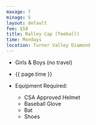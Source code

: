 ```yaml
---
maxage: 7
minage: 5
layout: default
fee: $50
title: Ralley Cap (Teeball)
time: Mondays
location: Turner Valley Diamond
---
```


- Girls & Boys (no travel)

- {{ page.time }}

- Equipment Required:
  - CSA Approved Helmet
  - Baseball Glove
  - Bat
  - Shoes
